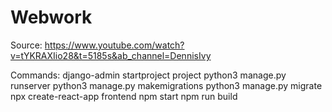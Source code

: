 # Webwork

Source: https://www.youtube.com/watch?v=tYKRAXIio28&t=5185s&ab_channel=DennisIvy

Commands:
django-admin startproject project
python3 manage.py runserver
python3 manage.py makemigrations
python3 manage.py migrate
npx create-react-app frontend
npm start
npm run build
